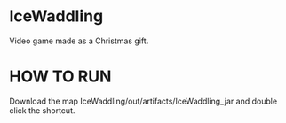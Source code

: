 # IceWaddling
Video game made as a Christmas gift.

# HOW TO RUN
Download the map IceWaddling/out/artifacts/IceWaddling_jar and double click the shortcut.
